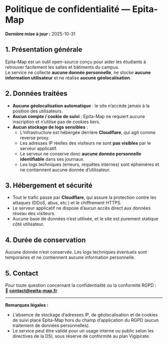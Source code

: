 # Politique de confidentialité — Epita-Map

**Dernière mise à jour :** 2025-10-31

## 1. Présentation générale
Epita-Map est un outil open-source conçu pour aider les étudiants à retrouver facilement les salles et bâtiments du campus.  
Le service ne collecte **aucune donnée personnelle**, ne stocke **aucune information utilisateur** et ne réalise **aucune géolocalisation**.

## 2. Données traitées
- **Aucune géolocalisation automatique** : le site n’accède jamais à la position des utilisateurs.
- **Aucun compte / cookie de suivi** : Epita-Map ne requiert aucune inscription et n’utilise pas de cookies tiers.
- **Aucun stockage de logs sensibles** :  
  - L’infrastructure est hébergée derrière **Cloudflare**, qui agit comme reverse proxy.  
  - Les adresses IP réelles des visiteurs ne sont **pas visibles** par le serveur applicatif.  
  - Le serveur ne conserve donc **aucune donnée personnelle identifiable** dans ses journaux.  
  - Les logs techniques (erreurs, requêtes internes) sont éphémères et ne contiennent aucune donnée d’utilisateur.

## 3. Hébergement et sécurité
- Tout le trafic passe par **Cloudflare**, qui assure la protection contre les attaques (DDoS, abus, etc.) et le chiffrement HTTPS.  
- Le serveur applicatif ne dispose d’aucun accès direct aux données réseau des visiteurs.  
- Aucune base de données n’est utilisée, et le site est purement statique côté utilisateur.

## 4. Durée de conservation
Aucune donnée n’est conservée. Les logs techniques éventuels sont temporaires et ne contiennent aucune information personnelle.

## 5. Contact
Pour toute question concernant la confidentialité ou la conformité RGPD :  
📧 **contact@epita-map.fr**

---

**Remarques légales :**
- L’absence de stockage d’adresses IP, de géolocalisation et de cookies de suivi place Epita-Map hors du champ d’application du RGPD (aucun traitement de données personnelles).  
- Le service peut être validé pour un usage interne ou public selon les directives de la DSI, sous réserve de conformité au plan Vigipirate.
